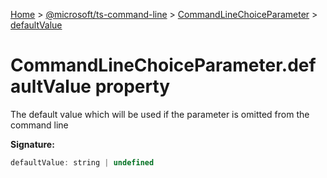 [Home](./index) &gt; [@microsoft/ts-command-line](./ts-command-line.md) &gt; [CommandLineChoiceParameter](./ts-command-line.commandlinechoiceparameter.md) &gt; [defaultValue](./ts-command-line.commandlinechoiceparameter.defaultvalue.md)

# CommandLineChoiceParameter.defaultValue property

The default value which will be used if the parameter is omitted from the command line

**Signature:**
```javascript
defaultValue: string | undefined
```
